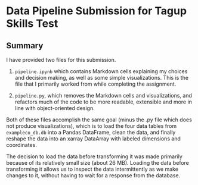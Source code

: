 # Data Pipeline Submission for Tagup Skills Test

## Summary
I have provided two files for this submission.

1. `pipeline.ipynb` which contains Markdown cells explaining my choices and decision making, as well as some simple visualizations. This is the file that I primarily worked from while completing the assignment.

2. `pipeline.py`, which removes the Markdown cells and visualizations, and refactors much of the code to be more readable, extensible and more in line with object-oriented design.

Both of these files accomplish the same goal (minus the .py file which does not produce visualizations), which is to load the four data tables from `exampleco_db.db` into a Pandas DataFrame, clean the data, and finally reshape the data into an xarray DataArray with labeled dimensions and coordinates.

The decision to load the data before transforming it was made primarily because of its relatively small size (about 26 MB). Loading the data before transforming it allows us to inspect the data intermittently as we make changes to it, without having to wait for a response from the database.